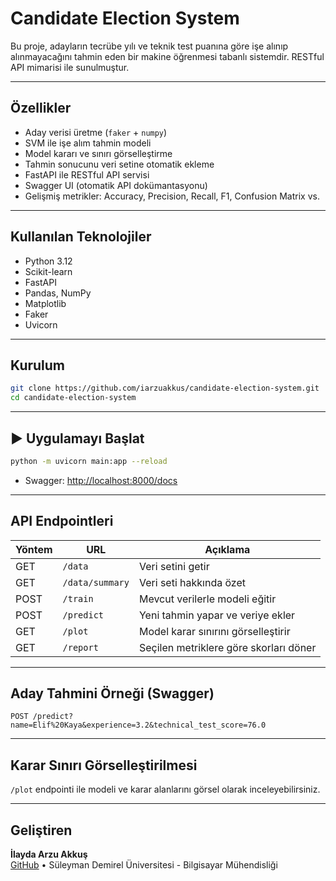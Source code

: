 #  Candidate Election System

Bu proje, adayların tecrübe yılı ve teknik test puanına göre işe alınıp alınmayacağını tahmin eden bir makine öğrenmesi tabanlı sistemdir. RESTful API mimarisi ile sunulmuştur.

---

##  Özellikler

- Aday verisi üretme (`faker` + `numpy`)
- SVM ile işe alım tahmin modeli
- Model kararı ve sınırı görselleştirme
- Tahmin sonucunu veri setine otomatik ekleme
- FastAPI ile RESTful API servisi
- Swagger UI (otomatik API dokümantasyonu)
- Gelişmiş metrikler: Accuracy, Precision, Recall, F1, Confusion Matrix vs.

---

##  Kullanılan Teknolojiler

- Python 3.12
- Scikit-learn
- FastAPI
- Pandas, NumPy
- Matplotlib
- Faker
- Uvicorn

---

##  Kurulum

```bash
git clone https://github.com/iarzuakkus/candidate-election-system.git
cd candidate-election-system
```

---

## ▶️ Uygulamayı Başlat

```bash
python -m uvicorn main:app --reload
```

- Swagger: [http://localhost:8000/docs](http://localhost:8000/docs)

---

##  API Endpointleri

| Yöntem | URL             | Açıklama                             |
|--------|------------------|--------------------------------------|
| GET    | `/data`          | Veri setini getir                    |
| GET    | `/data/summary`  | Veri seti hakkında özet              |
| POST   | `/train`         | Mevcut verilerle modeli eğitir       |
| POST   | `/predict`       | Yeni tahmin yapar ve veriye ekler    |
| GET    | `/plot`          | Model karar sınırını görselleştirir  |
| GET    | `/report`        | Seçilen metriklere göre skorları döner |

---

##  Aday Tahmini Örneği (Swagger)

```http
POST /predict?name=Elif%20Kaya&experience=3.2&technical_test_score=76.0
```

---

##  Karar Sınırı Görselleştirilmesi

`/plot` endpointi ile modeli ve karar alanlarını görsel olarak inceleyebilirsiniz.

---

##  Geliştiren

**İlayda Arzu Akkuş**  
[GitHub](https://github.com/iarzuakkus) • Süleyman Demirel Üniversitesi - Bilgisayar Mühendisliği

